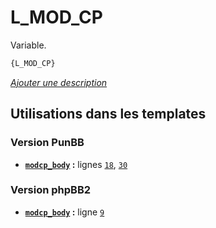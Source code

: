 # L_MOD_CP


Variable.

```html
{L_MOD_CP}
```

[*Ajouter une description*](https://fa-tvars.appspot.com/var/L_MOD_CP)

## Utilisations dans les templates

### Version PunBB
* __[`modcp_body`](../tpl/var/punbb/modcp_body.md#readme) :__ lignes [`18`](../tpl/src/punbb/modcp_body.tpl#L18), [`30`](../tpl/src/punbb/modcp_body.tpl#L30)

### Version phpBB2
* __[`modcp_body`](../tpl/var/subsilver/modcp_body.md#readme) :__ ligne [`9`](../tpl/src/subsilver/modcp_body.tpl#L9)